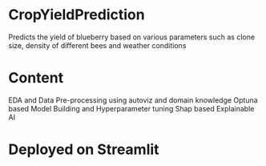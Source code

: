 # CropYieldPrediction
Predicts the yield of blueberry based on various parameters such as clone size, density of different bees and weather conditions

# Content
EDA and Data Pre-processing using autoviz and domain knowledge
Optuna based Model Building and Hyperparameter tuning
Shap based Explainable AI

# Deployed on Streamlit
